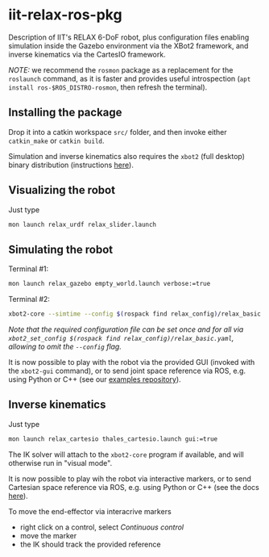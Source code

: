 # iit-relax-ros-pkg 
Description of IIT's RELAX 6-DoF robot, plus configuration files enabling simulation inside the Gazebo environment via the XBot2 framework, and inverse kinematics via the CartesIO framework.

*NOTE:* we recommend the `rosmon` package as a replacement for the `roslaunch` command, as it is faster and provides useful introspection (`apt install ros-$ROS_DISTRO-rosmon`, then refresh the terminal).

## Installing the package
Drop it into a catkin workspace `src/` folder, and then invoke either `catkin_make` or `catkin build`.

Simulation and inverse kinematics also requires the `xbot2` (full desktop) binary distribution (instructions [here](https://advrhumanoids.github.io/xbot2/)).

## Visualizing the robot
Just type 
```bash
mon launch relax_urdf relax_slider.launch
```

## Simulating the robot

Terminal #1:
```bash
mon launch relax_gazebo empty_world.launch verbose:=true
```

Terminal #2:
```bash
xbot2-core --simtime --config $(rospack find relax_config)/relax_basic.yaml
```
*Note that the required configuration file can be set once and for all via `xbot2_set_config $(rospack find relax_config)/relax_basic.yaml`, allowing to omit the `--config` flag.*

It is now possible to play with the robot via the provided GUI (invoked with the `xbot2-gui` command), or to send joint space reference via ROS, e.g. using Python or C++ (see our [examples repository](https://github.com/ADVRHumanoids/xbot2_examples/blob/master/src/ros_api/README.md)).

## Inverse kinematics
Just type 
```bash
mon launch relax_cartesio thales_cartesio.launch gui:=true
```
The IK solver will attach to the `xbot2-core` program if available, and will otherwise run in "visual mode".

It is now possible to play wih the robot via interactive markers, or to send Cartesian space reference via ROS, e.g. using Python or C++ (see the docs [here](https://advrhumanoids.github.io/CartesianInterface/quickstart.html)). 

To move the end-effector via interacrive markers

 - right click on a control, select *Continuous control*
 - move the marker
 - the IK should track the provided reference

